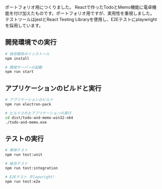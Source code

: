 ポートフォリオ用につくりました。
Reactで作ったTodoとMemo機能に電卓機能を付け加えたものです。ポートフォリオ用ですが、実用性を重視しました。
テストツールはjestとReact Testing Libraryを使用し、E2Eテストにplaywrightを採用しています。

## 開発環境での実行
```bash
# 依存関係のインストール
npm install

# 開発サーバーの起動
npm run start
```

## アプリケーションのビルドと実行
```bash
# アプリケーションのビルド
npm run electron-pack

# ビルドされたアプリケーションの実行
cd dist/todo-and-memo-win32-x64
./todo-and-memo.exe
```

## テストの実行
```bash
# 単体テスト
npm run test:unit

# 結合テスト
npm run test:integration

# E2Eテスト（Playwright）
npm run test:e2e
```
